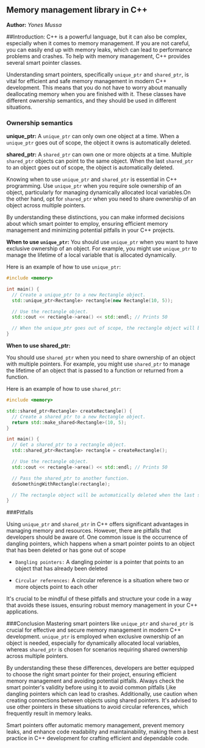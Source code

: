 ## Memory management library in C++
**Author:** *Yones Mussa*

##Introduction:
C++ is a powerful language, but it can also be complex, especially when it comes to memory management. If you are not careful, you can easily end up with memory leaks, which can lead to performance problems and crashes. To help with memory management, C++ provides several smart pointer classes. 

Understanding smart pointers, specifically `unique_ptr` and `shared_ptr`, is vital for efficient and safe memory management in modern C++ development. This means that you do not have to worry about manually deallocating memory when you are finished with it. These classes have different ownership semantics, and they should be used in different situations.

### Ownership semantics
**unique_ptr:** A `unique_ptr` can only own one object at a time. When a `unique_ptr` goes out of scope, the object it owns is automatically deleted.

**shared_ptr:** A `shared_ptr` can own one or more objects at a time. Multiple `shared_ptr` objects can point to the same object. When the last `shared_ptr` to an object goes out of scope, the object is automatically deleted.

Knowing when to use `unique_ptr` and `shared_ptr` is essential in C++ programming. Use `unique_ptr` when you require sole ownership of an object, particularly for managing dynamically allocated local variables.On the other hand, opt for `shared_ptr` when you need to share ownership of an object across multiple pointers. 

By understanding these distinctions, you can make informed decisions about which smart pointer to employ, ensuring efficient memory management and minimizing potential pitfalls in your C++ projects.

**When to use `unique_ptr`:**
You should use `unique_ptr` when you want to have exclusive ownership of an object. For example, you might use `unique_ptr` to manage the lifetime of a local variable that is allocated dynamically.

Here is an example of how to use `unique_ptr`:

```cpp
#include <memory>

int main() {
  // Create a unique_ptr to a new Rectangle object.
  std::unique_ptr<Rectangle> rectangle(new Rectangle(10, 5));

  // Use the rectangle object.
  std::cout << rectangle->area() << std::endl; // Prints 50

  // When the unique_ptr goes out of scope, the rectangle object will be automatically deleted.
}
```
**When to use shared_ptr:**

You should use `shared_ptr` when you need to share ownership of an object with multiple pointers. For example, you might use `shared_ptr` to manage the lifetime of an object that is passed to a function or returned from a function.

Here is an example of how to use `shared_ptr`:


```cpp
#include <memory>

std::shared_ptr<Rectangle> createRectangle() {
  // Create a shared_ptr to a new Rectangle object.
  return std::make_shared<Rectangle>(10, 5);
}

int main() {
  // Get a shared_ptr to a rectangle object.
  std::shared_ptr<Rectangle> rectangle = createRectangle();

  // Use the rectangle object.
  std::cout << rectangle->area() << std::endl; // Prints 50

  // Pass the shared_ptr to another function.
  doSomethingWithRectangle(rectangle);

  // The rectangle object will be automatically deleted when the last shared_ptr to it goes out of scope.
}
```
###Pitfalls

Using `unique_ptr` and `shared_ptr` in C++ offers significant advantages in managing memory and resources. However, there are pitfalls that developers should be aware of. One common issue is the occurrence of dangling pointers, which happens when a smart pointer points to an object that has been deleted or has gone out of scope
- `Dangling pointers:` A dangling pointer is a pointer that points to an object that has already been deleted

- `Circular references:` A circular reference is a situation where two or more objects point to each other

It's crucial to be mindful of these pitfalls and structure your code in a way that avoids these issues, ensuring robust memory management in your C++ applications.

###Conclusion
Mastering smart pointers like `unique_ptr` and `shared_ptr` is crucial for effective and secure memory management in modern C++ development. `unique_ptr` is employed when exclusive ownership of an object is needed, especially for dynamically allocated local variables, whereas  `shared_ptr` is chosen for scenarios requiring shared ownership across multiple pointers. 

By understanding these these differences, developers are better equipped to choose the right smart pointer for their project, ensuring efficient memory management and avoiding potential pitfalls. Always check the smart pointer's validity before using it to avoid common pitfalls l,ike dangling pointers which can lead to crashes. Additionally, use caution when creating connections between objects using shared pointers. It's advised to use other pointers in these situations to avoid circular references, which frequently result in memory leaks.

Smart pointers offer automatic memory management, prevent memory leaks, and enhance code readability and maintainability, making them a best practice in C++ development for crafting efficient and dependable code.